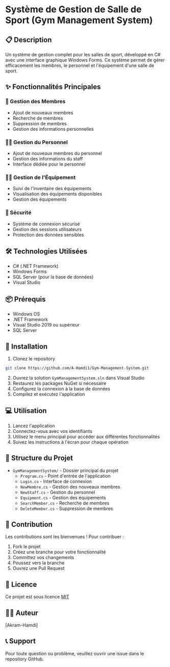 # Système de Gestion de Salle de Sport (Gym Management System)

## 📋 Description
Un système de gestion complet pour les salles de sport, développé en C# avec une interface graphique Windows Forms. Ce système permet de gérer efficacement les membres, le personnel et l'équipement d'une salle de sport.

## ✨ Fonctionnalités Principales

### 👥 Gestion des Membres
- Ajout de nouveaux membres
- Recherche de membres
- Suppression de membres
- Gestion des informations personnelles

### 👨‍💼 Gestion du Personnel
- Ajout de nouveaux membres du personnel
- Gestion des informations du staff
- Interface dédiée pour le personnel

### 🏋️‍♂️ Gestion de l'Équipement
- Suivi de l'inventaire des équipements
- Visualisation des équipements disponibles
- Gestion des équipements

### 🔐 Sécurité
- Système de connexion sécurisé
- Gestion des sessions utilisateurs
- Protection des données sensibles

## 🛠️ Technologies Utilisées
- C# (.NET Framework)
- Windows Forms
- SQL Server (pour la base de données)
- Visual Studio

## 📦 Prérequis
- Windows OS
- .NET Framework
- Visual Studio 2019 ou supérieur
- SQL Server

## 🚀 Installation
1. Clonez le repository
```bash
git clone https://github.com/A-Hamdi1/Gym-Management-System.git
```
2. Ouvrez la solution `GymManagementSystem.sln` dans Visual Studio
3. Restaurez les packages NuGet si nécessaire
4. Configurez la connexion à la base de données
5. Compilez et exécutez l'application

## 💻 Utilisation
1. Lancez l'application
2. Connectez-vous avec vos identifiants
3. Utilisez le menu principal pour accéder aux différentes fonctionnalités
4. Suivez les instructions à l'écran pour chaque opération

## 📁 Structure du Projet
- `GymManagementSystem/` - Dossier principal du projet
  - `Program.cs` - Point d'entrée de l'application
  - `Login.cs` - Interface de connexion
  - `NewMembre.cs` - Gestion des nouveaux membres
  - `NewStaff.cs` - Gestion du personnel
  - `Equipment.cs` - Gestion des équipements
  - `SearchMember.cs` - Recherche de membres
  - `DeleteMember.cs` - Suppression de membres

## 🤝 Contribution
Les contributions sont les bienvenues ! Pour contribuer :
1. Fork le projet
2. Créez une branche pour votre fonctionnalité
3. Committez vos changements
4. Poussez vers la branche
5. Ouvrez une Pull Request

## 📝 Licence
Ce projet est sous licence [MIT](LICENSE)

## 👨‍💻 Auteur
[Akram-Hamdi]

## 📞 Support
Pour toute question ou problème, veuillez ouvrir une issue dans le repository GitHub. 